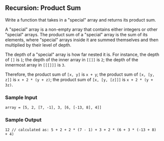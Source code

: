 ## Recursion: Product Sum

Write a function that takes in a "special" array and returns its product sum.

A "special" array is a non-empty array that contains either integers or other
"special" arrays. The product sum of a "special" array is the sum of its
elements, where "special" arrays inside it are summed themselves and then
multiplied by their level of depth.

The depth of a "special" array is how far nested it is. For instance, the
depth of `[]` is `1`; the depth of the inner array in
`[[]]` is `2`; the depth of the innermost array in
`[[[]]]` is `3`.

Therefore, the product sum of `[x, y]` is `x + y`; the
product sum of `[x, [y, z]]` is `x + 2 * (y + z)`; the
product sum of `[x, [y, [z]]]` is `x + 2 * (y + 3z)`.

### Sample Input

```
array = [5, 2, [7, -1], 3, [6, [-13, 8], 4]]
```

### Sample Output

```
12 // calculated as: 5 + 2 + 2 * (7 - 1) + 3 + 2 * (6 + 3 * (-13 + 8) + 4)
```